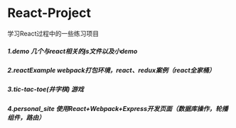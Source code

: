 # React-Project
学习React过程中的一些练习项目

##### 1.demo 几个与react相关的js文件以及小demo
##### 2.reactExample webpack打包环境，react、redux案例（react全家桶）
##### 3.tic-tac-toe(井字棋) 游戏
##### 4.personal_site 使用React+Webpack+Express开发页面（数据库操作，轮播组件，路由） 
